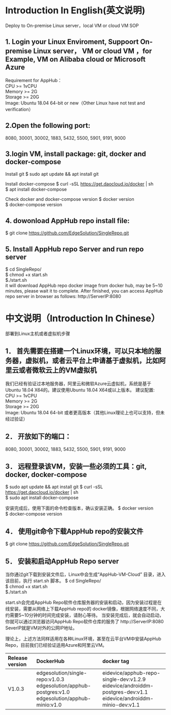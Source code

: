 # Introduction In English(英文说明)
Deploy to On-premise Linux server，local VM or cloud VM SOP
## 1. Login your Linux Enviroment, Suppoort On-premise Linux server， VM or cloud VM ，for Example, VM on Alibaba cloud or Microsoft Azure
Requirement for AppHub：<br>
CPU >= 1vCPU<br>
Memory >= 2G<br>
Storage >= 20G<br>
Image: Ubuntu 18.04 64-bit or new（Other Linux have not test and verification）

## 2.Open the following port: 
 8080, 30001, 30002, 1883, 5432, 5500, 5901, 9191, 9000 

## 3.login VM, install package: git, docker and docker-compose
Install git 
$ sudo apt update && apt install git 

Install docker-compose
$ curl  -sSL  https://get.daocloud.io/docker | sh                 
$ apt  install  docker-compose                               

Check docker and docker-compose version
$ docker version  			
$ docker-compose  version  	

## 4. dowonload AppHub repo install file:
$ git clone https://github.com/EdgeSolution/SingleRepo.git

## 5. Install AppHub repo Server and run repo server
$ cd SingleRepo/              
$ chmod +x  start.sh                 
$./start.sh   
it will download AppHub repo docker image from docker hub, may be 5~10 minutes, please wait it to complete. 
After finished, you can access AppHub repo server in browser as follows:
http://ServerIP:8080

# 中文说明（Introduction In Chinese）

部署到Linux主机或者虚拟机步骤
## 1．	首先需要在搭建一个Linux环境，可以只本地的服务器，虚拟机，或者云平台上申请基于虚拟机，比如阿里云或者微软云上的VM虚拟机
我们已经有验证过本地服务器，阿里云和微软Azure云虚拟机，系统是基于Ubuntu 18.04 X64的。建议使用Ubuntu 18.04 X64或以上版本。
建议配置:<br>
CPU >= 1vCPU<br>
Memory >= 2G<br>
Storage >= 20G<br>
Image: Ubuntu 18.04 64-bit 或者更高版本（其他Linux理论上也可以支持，但未经过验证）

## 2．	开放如下的端口：
8080, 30001, 30002, 1883, 5432, 5500, 5901, 9191, 9000

## 3．	远程登录该VM，安装一些必须的工具：git, docker, docker-compose
$ sudo apt update && apt install git 
$ curl  -sSL  https://get.daocloud.io/docker | sh                 
$ sudo apt  install  docker-compose   

安装完成后，使用下面的命令检查版本，确认安装正确。
$ docker version                     
$ docker-compose  version  

## 4．	使用git命令下载AppHub repo的安装文件
$ git clone https://github.com/EdgeSolution/SingleRepo.git

## 5．	安装和启动AppHub Repo server
当你通过git下载到安装文件后，Linux中会生成“AppHub-VM-Cloud” 目录，进入该目前，执行 start.sh 脚本。
$ cd SingleRepo/              
$ chmod +x  start.sh                 
$./start.sh   

start.sh会完成AppHub Repo软件仓库服务器的安装和启动，因为安装过程是在线安装，需要从网络上下载AppHub repo的 docker镜像，根据网络速度不同，大约需要5~10分钟的时间完成安装，请耐心等待。
当安装完成后，就会自动启动，你就可以通过浏览器访问AppHub Repo软件仓库的服务了
http://ServerIP:8080
SeverIP就是VM对外的公网IP地址。

理论上，上述方法同样适用在各种Linux环境，甚至在云平台VM中安装AppHub Repo，目前我们已经验证适用Azure和阿里云VM。

| Release version  | DockerHub |    docker tag    |
| :------------------- | :-------------- | :----------|
|     V1.0.3         | edgesolution/single-repo:v1.0.3<br />edgesolution/apphub-postgres:v1.0<br />edgesolution/apphub-minio:v1.0 | eidevice/apphub-repo-single-dev:v1.2.9 <br />eidevice/androiddm-postgres-dev:v1.1<br />eidevice/androiddm-minio-dev:v1.1<br /> |
